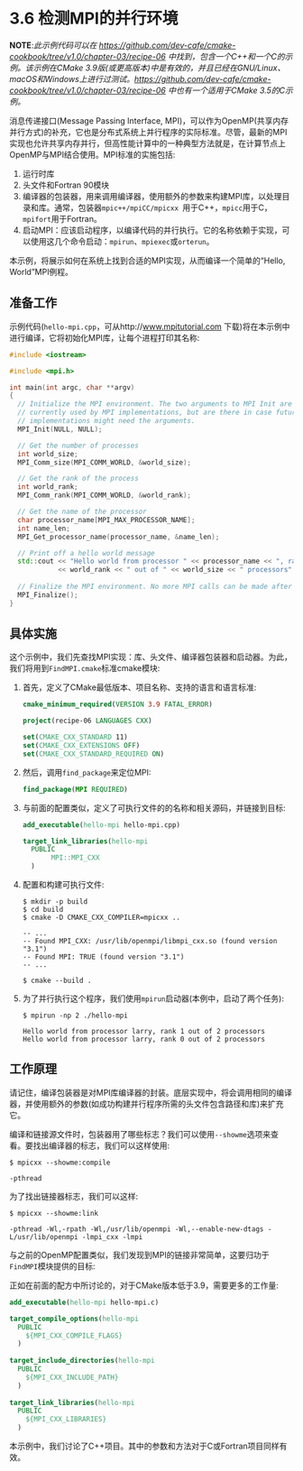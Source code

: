 # 3.6 检测MPI的并行环境

**NOTE**:*此示例代码可以在 https://github.com/dev-cafe/cmake-cookbook/tree/v1.0/chapter-03/recipe-06 中找到，包含一个C++和一个C的示例。该示例在CMake 3.9版(或更高版本)中是有效的，并且已经在GNU/Linux、macOS和Windows上进行过测试。https://github.com/dev-cafe/cmake-cookbook/tree/v1.0/chapter-03/recipe-06 中也有一个适用于CMake 3.5的C示例。*

消息传递接口(Message Passing Interface, MPI)，可以作为OpenMP(共享内存并行方式)的补充，它也是分布式系统上并行程序的实际标准。尽管，最新的MPI实现也允许共享内存并行，但高性能计算中的一种典型方法就是，在计算节点上OpenMP与MPI结合使用。MPI标准的实施包括:

1. 运行时库
2. 头文件和Fortran 90模块
3. 编译器的包装器，用来调用编译器，使用额外的参数来构建MPI库，以处理目录和库。通常，包装器`mpic++/mpiCC/mpicxx `用于C++，`mpicc`用于C，`mpifort`用于Fortran。
4. 启动MPI：应该启动程序，以编译代码的并行执行。它的名称依赖于实现，可以使用这几个命令启动：`mpirun`、`mpiexec`或`orterun`。

本示例，将展示如何在系统上找到合适的MPI实现，从而编译一个简单的“Hello, World”MPI例程。

## 准备工作

示例代码(`hello-mpi.cpp`，可从http://www.mpitutorial.com 下载)将在本示例中进行编译，它将初始化MPI库，让每个进程打印其名称:

```c++
#include <iostream>

#include <mpi.h>

int main(int argc, char **argv)
{
  // Initialize the MPI environment. The two arguments to MPI Init are not
  // currently used by MPI implementations, but are there in case future
  // implementations might need the arguments.
  MPI_Init(NULL, NULL);

  // Get the number of processes
  int world_size;
  MPI_Comm_size(MPI_COMM_WORLD, &world_size);

  // Get the rank of the process
  int world_rank;
  MPI_Comm_rank(MPI_COMM_WORLD, &world_rank);

  // Get the name of the processor
  char processor_name[MPI_MAX_PROCESSOR_NAME];
  int name_len;
  MPI_Get_processor_name(processor_name, &name_len);

  // Print off a hello world message
  std::cout << "Hello world from processor " << processor_name << ", rank "
            << world_rank << " out of " << world_size << " processors" << std::endl;
            
  // Finalize the MPI environment. No more MPI calls can be made after this
  MPI_Finalize();
}
```

## 具体实施

这个示例中，我们先查找MPI实现：库、头文件、编译器包装器和启动器。为此，我们将用到`FindMPI.cmake`标准cmake模块:

1. 首先，定义了CMake最低版本、项目名称、支持的语言和语言标准:

   ```cmake
   cmake_minimum_required(VERSION 3.9 FATAL_ERROR)
   
   project(recipe-06 LANGUAGES CXX)
   
   set(CMAKE_CXX_STANDARD 11)
   set(CMAKE_CXX_EXTENSIONS OFF)
   set(CMAKE_CXX_STANDARD_REQUIRED ON)
   ```

2. 然后，调用`find_package`来定位MPI:

   ```cmake
   find_package(MPI REQUIRED)
   ```

3. 与前面的配置类似，定义了可执行文件的的名称和相关源码，并链接到目标:

   ```cmake
   add_executable(hello-mpi hello-mpi.cpp)
   
   target_link_libraries(hello-mpi
     PUBLIC
    	  MPI::MPI_CXX
     )
   ```

4. 配置和构建可执行文件:

   ```shell
   $ mkdir -p build
   $ cd build
   $ cmake -D CMAKE_CXX_COMPILER=mpicxx ..
   
   -- ...
   -- Found MPI_CXX: /usr/lib/openmpi/libmpi_cxx.so (found version "3.1")
   -- Found MPI: TRUE (found version "3.1")
   -- ...
   
   $ cmake --build .
   ```

5. 为了并行执行这个程序，我们使用`mpirun`启动器(本例中，启动了两个任务):

   ```shell
   $ mpirun -np 2 ./hello-mpi
   
   Hello world from processor larry, rank 1 out of 2 processors
   Hello world from processor larry, rank 0 out of 2 processors
   ```

## 工作原理

请记住，编译包装器是对MPI库编译器的封装。底层实现中，将会调用相同的编译器，并使用额外的参数(如成功构建并行程序所需的头文件包含路径和库)来扩充它。

编译和链接源文件时，包装器用了哪些标志？我们可以使用`--showme`选项来查看。要找出编译器的标志，我们可以这样使用:

```shell
$ mpicxx --showme:compile

-pthread
```

为了找出链接器标志，我们可以这样:

```shell
$ mpicxx --showme:link

-pthread -Wl,-rpath -Wl,/usr/lib/openmpi -Wl,--enable-new-dtags -L/usr/lib/openmpi -lmpi_cxx -lmpi
```

与之前的OpenMP配置类似，我们发现到MPI的链接非常简单，这要归功于`FindMPI`模块提供的目标:

正如在前面的配方中所讨论的，对于CMake版本低于3.9，需要更多的工作量:

```cmake
add_executable(hello-mpi hello-mpi.c)

target_compile_options(hello-mpi
  PUBLIC
  	${MPI_CXX_COMPILE_FLAGS}
  )
  
target_include_directories(hello-mpi
  PUBLIC
  	${MPI_CXX_INCLUDE_PATH}
  )
  
target_link_libraries(hello-mpi
  PUBLIC
  	${MPI_CXX_LIBRARIES}
  )
```

本示例中，我们讨论了C++项目。其中的参数和方法对于C或Fortran项目同样有效。


